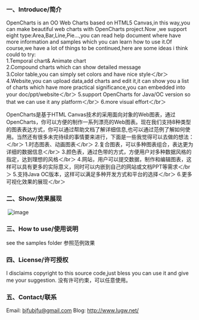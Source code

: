 ### 一、Introduce/简介

OpenCharts is an OO Web Charts based on HTML5 Canvas,in this way,you can make beautiful web charts with OpenCharts project.Now ,we support eight type:Area,Bar,Line,Pie…,you can read help document where have more information and samples which you can learn how to use it.Of course,we have a lot of things to be continued,here are some ideas i think could to try:  
1.Temporal chart& Animate chart  
2.Compound charts which can show detailed message  
3.Color table,you can simply set colors and have nice style＜/br＞
4.Website,you can upload data,add charts and edit it,it can show you a list of charts which have more practical significance,you can embedded into your doc/ppt/website＜/br＞
5.support OpenCharts for Java/OC version so that we can use it any platform＜/br＞
6.more visual effort＜/br＞


OpenCharts是基于HTML Canvas技术的采用面向对象的Web图表，通过OpenCharts，你可以方便的制作一系列漂亮的Web图表。现在我们支持8种类型的图表表达方式，你可以通过帮助文档了解详细信息,也可以通过范例了解如何使用。当然还有很多未完待续的事情要来进行，下面是一些我觉得可以去做的想法：＜/br＞
1.时态图表、动画图表＜/br＞
2.复合图表，可以多种图表组合，表达更为详细的数据信息＜/br＞
3.颜色表，通过色带的方式，方便用户对多种数据风格的指定，达到理想的风格＜/br＞
4.网站，用户可以提交数据，制作和编辑图表，这样可以具有更多的实际意义，同时可以内嵌到自己的网站或文档PPT等需求＜/br＞
5.支持Java OC版本，这样可以满足多种开发方式和平台的选择＜/br＞
6.更多可视化效果的展现＜/br＞

### 二、Show/效果展现

 ![image](https://github.com/pasu/OpenCharts/raw/master/images/show.png)

### 三、How to use/使用说明

see the samples folder
参照范例效果

### 四、License/许可授权

I disclaims copyright to this source code,just bless you can use it and give me your suggestion.
没有许可约束，可以任意使用。

### 五、Contact/联系

Email: bjfubjfu@gmail.com
Blog:   http://www.lugw.net/
